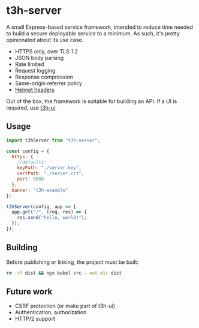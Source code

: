 # t3h-server
A small Express-based service framework, intended to reduce time needed to build a secure deployable service to a minimum. As such, it's pretty opinionated about its use case.

* HTTPS only, over TLS 1.2
* JSON body parsing
* Rate limited
* Request logging
* Response compression
* Same-origin referrer policy
* [Helmet headers](https://helmetjs.github.io/)

Out of the box, the framework is suitable for building an API. If a UI is required, use [t3h-ui](https://github.com/csauve/t3h-ui).

## Usage

```js
import t3hServer from "t3h-server";

const config = {
  https: {
    //defaults:
    keyPath: "./server.key",
    certPath: "./server.crt",
    port: 8080
  },
  banner: "t3h-example"
};

t3hServer(config, app => {
  app.get("/", (req, res) => {
    res.send("hello, world!");
  });
});

```

## Building
Before publishing or linking, the project must be built:

```sh
rm -rf dist && npx babel src --out-dir dist
```

## Future work

* CSRF protection (or make part of t3h-ui)
* Authentication, authorization
* HTTP/2 support
